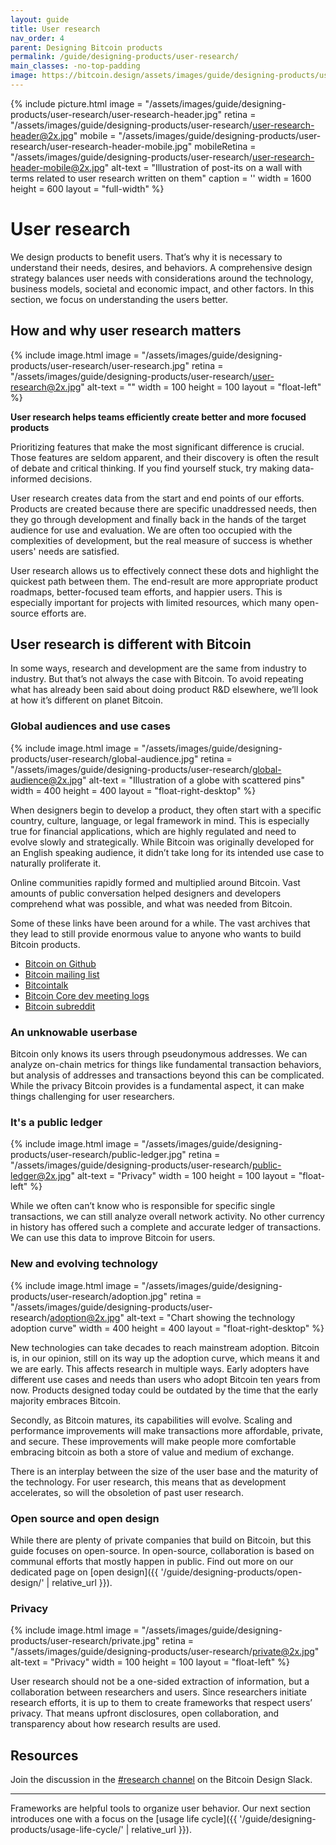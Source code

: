 ```yaml
---
layout: guide
title: User research
nav_order: 4
parent: Designing Bitcoin products
permalink: /guide/designing-products/user-research/
main_classes: -no-top-padding
image: https://bitcoin.design/assets/images/guide/designing-products/user-research/user-research-preview.jpg
---
```


<!--

Editor's notes

Goal of this page is to frame user research in the bitcoin ecosystem.
- The role, importance, and value of user research
- Unique aspects of the space
- Starting points for getting involved
- Further resources

Ideas for further content could be deep-dives into specific methods and frameworks,
and practical resources like survey kits. For generic content around user research,
it should be considered whether to include it or link to external resources.

Illustration sources

- https://www.figma.com/file/qzvCvqhSRx3Jq8aywaSjlr/Bitcoin-Design-Guide-Illustrations-CO?node-id=288%3A652

-->

{% include picture.html
   image = "/assets/images/guide/designing-products/user-research/user-research-header.jpg"
   retina = "/assets/images/guide/designing-products/user-research/user-research-header@2x.jpg"
   mobile = "/assets/images/guide/designing-products/user-research/user-research-header-mobile.jpg"
   mobileRetina = "/assets/images/guide/designing-products/user-research/user-research-header-mobile@2x.jpg"
   alt-text = "Illustration of post-its on a wall with terms related to user research written on them"
   caption = ''
   width = 1600
   height = 600
   layout = "full-width"
%}

# User research

We design products to benefit users. That’s why it is necessary to understand their needs, desires, and behaviors. A comprehensive design strategy balances user needs with considerations around the technology, business models, societal and economic impact, and other factors. In this section, we focus on understanding the users better.

## How and why user research matters

<div class="center" markdown="1">

{% include image.html
   image = "/assets/images/guide/designing-products/user-research/user-research.jpg"
   retina = "/assets/images/guide/designing-products/user-research/user-research@2x.jpg"
   alt-text = ""
   width = 100
   height = 100
   layout = "float-left"
%}

**User research helps teams efficiently create better and more focused products**

Prioritizing features that make the most significant difference is crucial. Those features are seldom apparent, and their discovery is often the result of debate and critical thinking. If you find yourself stuck, try making data-informed decisions.

User research creates data from the start and end points of our efforts. Products are created because there are specific unaddressed needs, then they go through development and finally back in the hands of the target audience for use and evaluation. We are often too occupied with the complexities of development, but the real measure of success is whether users' needs are satisfied.

User research allows us to effectively connect these dots and highlight the quickest path between them. The end-result are more appropriate product roadmaps, better-focused team efforts, and happier users. This is especially important for projects with limited resources, which many open-source efforts are.

</div>

## User research is different with Bitcoin

In some ways, research and development are the same from industry to industry. But that’s not always the case with Bitcoin. To avoid repeating what has already been said about doing product R&D elsewhere, we’ll look at how it’s different on planet Bitcoin.

### Global audiences and use cases

<div class="center" markdown="1">

{% include image.html
   image = "/assets/images/guide/designing-products/user-research/global-audience.jpg"
   retina = "/assets/images/guide/designing-products/user-research/global-audience@2x.jpg"
   alt-text = "Illustration of a globe with scattered pins"
   width = 400
   height = 400
   layout = "float-right-desktop"
%}

When designers begin to develop a product, they often start with a specific country, culture, language, or legal framework in mind. This is especially true for financial applications, which are highly regulated and need to evolve slowly and strategically. While Bitcoin was originally developed for an English speaking audience, it didn’t take long for its intended use case to naturally proliferate it.

Online communities rapidly formed and multiplied around Bitcoin. Vast amounts of public conversation helped designers and developers comprehend what was possible, and what was needed from Bitcoin.

Some of these links have been around for a while. The vast archives that they lead to still provide enormous value to anyone who wants to build Bitcoin products.

- [Bitcoin on Github](https://github.com/bitcoin)
- [Bitcoin mailing list](https://lists.linuxfoundation.org/mailman/listinfo/bitcoin-dev)
- [Bitcointalk](https://bitcointalk.org/)
- [Bitcoin Core dev meeting logs](http://www.erisian.com.au/meetbot/bitcoin-core-dev/)
- [Bitcoin subreddit](https://www.reddit.com/r/bitcoin)

</div>

### An unknowable userbase

Bitcoin only knows its users through pseudonymous addresses. We can analyze on-chain metrics for things like fundamental transaction behaviors, but analysis of addresses and transactions beyond this can be complicated. While the privacy Bitcoin provides is a fundamental aspect, it can make things challenging for user researchers.

### It's a public ledger

<div class="center" markdown="1">

{% include image.html
   image = "/assets/images/guide/designing-products/user-research/public-ledger.jpg"
   retina = "/assets/images/guide/designing-products/user-research/public-ledger@2x.jpg"
   alt-text = "Privacy"
   width = 100
   height = 100
   layout = "float-left"
%}

While we often can’t know who is responsible for specific single transactions, we can still analyze overall network activity. No other currency in history has offered such a complete and accurate ledger of transactions. We can use this data to improve Bitcoin for users.

</div>

### New and evolving technology

<div class="center" markdown="1">

{% include image.html
   image = "/assets/images/guide/designing-products/user-research/adoption.jpg"
   retina = "/assets/images/guide/designing-products/user-research/adoption@2x.jpg"
   alt-text = "Chart showing the technology adoption curve"
   width = 400
   height = 400
   layout = "float-right-desktop"
%}

New technologies can take decades to reach mainstream adoption. Bitcoin is, in our opinion, still on its way up the adoption curve, which means it and we are early. This affects research in multiple ways. Early adopters have different use cases and needs than users who adopt Bitcoin ten years from now. Products designed today could be outdated by the time that the early majority embraces Bitcoin.

Secondly, as Bitcoin matures, its capabilities will evolve. Scaling and performance improvements will make transactions more affordable, private, and secure. These improvements will make people more comfortable embracing bitcoin as both a store of value and medium of exchange.

There is an interplay between the size of the user base and the maturity of the technology. For user research, this means that as development accelerates, so will the obsoletion of past user research.

<!--

Links to:
- BIPs

-->

</div>

### Open source and open design

While there are plenty of private companies that build on Bitcoin, but this guide focuses on open-source. In open-source, collaboration is based on communal efforts that mostly happen in public. Find out more on our dedicated page on [open design]({{ '/guide/designing-products/open-design/' | relative_url }}).

<!--

Links to:
- Open design
- Connect with others who work on related projects
- Provide easy ways for community members to conduct research

-->

### Privacy

<div class="center" markdown="1">

{% include image.html
   image = "/assets/images/guide/designing-products/user-research/private.jpg"
   retina = "/assets/images/guide/designing-products/user-research/private@2x.jpg"
   alt-text = "Privacy"
   width = 100
   height = 100
   layout = "float-left"
%}

User research should not be a one-sided extraction of information, but a collaboration between researchers and users. Since researchers initiate research efforts, it is up to them to create frameworks that respect users’ privacy. That means upfront disclosures, open collaboration, and transparency about how research results are used.

</div>

<!--

Links to:
- Anonymous surveys

-->

## Resources

Join the discussion in the [#research channel](https://bitcoindesign.slack.com/archives/C015DQEPCHJ) on the Bitcoin Design Slack.

<!--

Links to:
- Research projects from Jamaal, Thor, Maggie, etc

-->

---

Frameworks are helpful tools to organize user behavior. Our next section introduces one with a focus on the [usage life cycle]({{ '/guide/designing-products/usage-life-cycle/' | relative_url }}).
